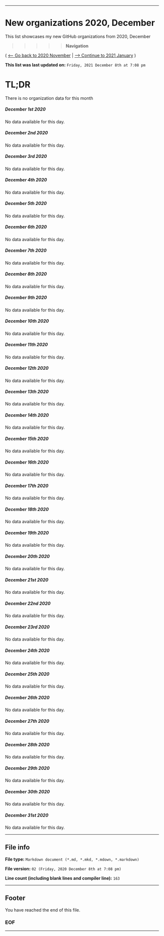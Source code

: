 
***

# New organizations 2020, December

This list showcases my new GitHub organizations from 2020, December

> > > > > **Navigation**

( [<-- Go back to 2020 November](/NewOrgs/2020/November/README.md) | [ --> Continue to 2021 January](/NewOrgs/2021/January/README.md) )

**This list was last updated on:** `Friday, 2021 December 8th at 7:08 pm`

# TL;DR

There is no organization data for this month

<!-- ##### LIST !-->

##### December 1st 2020

No data available for this day.

##### December 2nd 2020

No data available for this day.

##### December 3rd 2020

No data available for this day.

##### December 4th 2020

No data available for this day.

##### December 5th 2020

No data available for this day.

##### December 6th 2020

No data available for this day.

##### December 7th 2020

No data available for this day.

##### December 8th 2020

No data available for this day.

##### December 9th 2020

No data available for this day.

##### December 10th 2020

No data available for this day.

##### December 11th 2020

No data available for this day.

##### December 12th 2020

No data available for this day.

##### December 13th 2020

No data available for this day.

##### December 14th 2020

No data available for this day.

##### December 15th 2020

No data available for this day.

##### December 16th 2020

No data available for this day.

##### December 17th 2020

No data available for this day.

##### December 18th 2020

No data available for this day.

##### December 19th 2020

No data available for this day.

##### December 20th 2020

No data available for this day.

##### December 21st 2020

No data available for this day.

##### December 22nd 2020

No data available for this day.

##### December 23rd 2020

No data available for this day.

##### December 24th 2020

No data available for this day.

##### December 25th 2020

No data available for this day.

##### December 26th 2020

No data available for this day.

##### December 27th 2020

No data available for this day.

##### December 28th 2020

No data available for this day.

##### December 29th 2020

No data available for this day.

##### December 30th 2020

No data available for this day.

##### December 31st 2020

No data available for this day.

***

## File info

**File type:** `Markdown document (*.md, *.mkd, *.mdown, *.markdown)`

**File version:** `02 (Friday, 2020 December 8th at 7:08 pm)`

**Line count (including blank lines and compiler line):** `163`

***

## Footer

You have reached the end of this file.

### EOF

***

